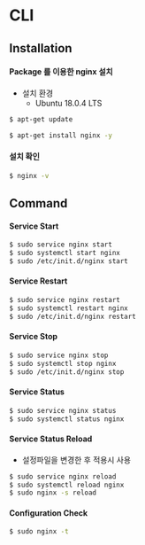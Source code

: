 # CLI

## Installation

#### Package 를 이용한 nginx 설치

* 설치 환경
  * Ubuntu 18.0.4 LTS

```bash
$ apt-get update
```

```bash
$ apt-get install nginx -y
```

#### 설치 확인

```bash
$ nginx -v
```

## Command

#### Service Start

```bash
$ sudo service nginx start
$ sudo systemctl start nginx
$ sudo /etc/init.d/nginx start
```

#### Service Restart

```bash
$ sudo service nginx restart
$ sudo systemctl restart nginx
$ sudo /etc/init.d/nginx restart
```

#### Service Stop

```bash
$ sudo service nginx stop
$ sudo systemctl stop nginx
$ sudo /etc/init.d/nginx stop
```

#### Service Status

```bash
$ sudo service nginx status
$ sudo systemctl status nginx
```

#### Service Status Reload

* 설정파일을 변경한 후 적용시 사용 

```bash
$ sudo service nginx reload
$ sudo systemctl reload nginx
$ sudo nginx -s reload
```

#### Configuration Check

```bash
$ sudo nginx -t
```



